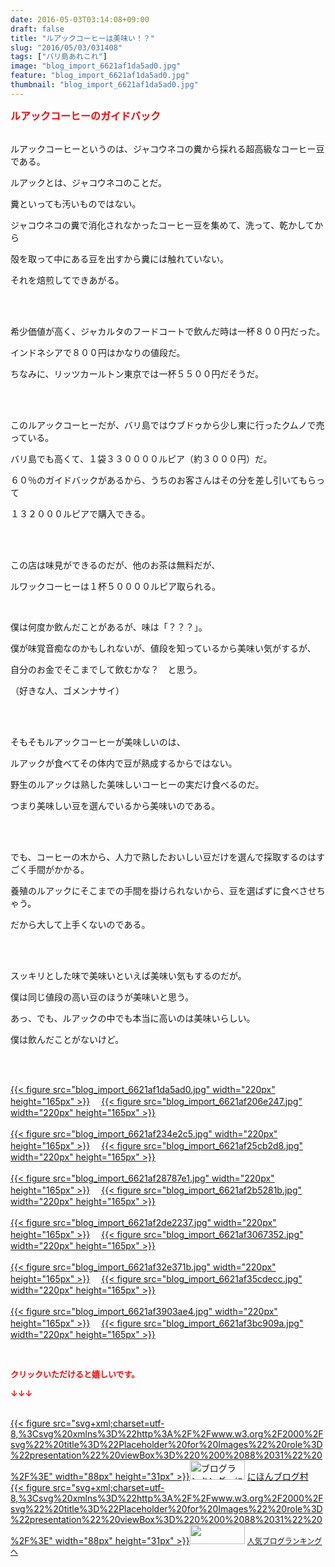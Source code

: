 ```yaml
---
date: 2016-05-03T03:14:08+09:00
draft: false
title: "ルアックコーヒーは美味い！？"
slug: "2016/05/03/031408"
tags: ["バリ島あれこれ"]
image: "blog_import_6621af1da5ad0.jpg"
feature: "blog_import_6621af1da5ad0.jpg"
thumbnail: "blog_import_6621af1da5ad0.jpg"
---
```

<p><font color="#ff0000" size="3"><strong>ルアックコーヒーのガイドバック</strong></font></p><p><br/>ルアックコーヒーというのは、ジャコウネコの糞から採れる超高級なコーヒー豆である。<br/></p><p>ルアックとは、ジャコウネコのことだ。<br/></p><p>糞といっても汚いものではない。<br/></p><p>ジャコウネコの糞で消化されなかったコーヒー豆を集めて、洗って、乾かしてから<br/></p><p>殻を取って中にある豆を出すから糞には触れていない。<br/></p><p>それを焙煎してできあがる。</p><br/><br/><p>希少価値が高く、ジャカルタのフードコートで飲んだ時は一杯８００円だった。<br/></p><p>インドネシアで８００円はかなりの値段だ。<br/></p><p>ちなみに、リッツカールトン東京では一杯５５００円だそうだ。</p><br/><br/><p>このルアックコーヒーだが、バリ島ではウブドゥから少し東に行ったクムノで売っている。<br/></p><p>バリ島でも高くて、１袋３３００００ルピア（約３０００円）だ。<br/></p><p>６０％のガイドバックがあるから、うちのお客さんはその分を差し引いてもらって<br/></p><p>１３２０００ルピアで購入できる。</p><br/><br/><p>この店は味見ができるのだが、他のお茶は無料だが、<br/></p><p>ルワックコーヒーは１杯５００００ルピア取られる。</p><br/><p>僕は何度か飲んだことがあるが、味は「？？？」。<br/></p><p>僕が味覚音痴なのかもしれないが、値段を知っているから美味い気がするが、<br/></p><p>自分のお金でそこまでして飲むかな？　と思う。<br/></p><p>（好きな人、ゴメンナサイ）</p><br/><br/><p>そもそもルアックコーヒーが美味しいのは、<br/></p><p>ルアックが食べてその体内で豆が熟成するからではない。<br/></p><p>野生のルアックは熟した美味しいコーヒーの実だけ食べるのだ。<br/></p><p>つまり美味しい豆を選んでいるから美味いのである。</p><br/><br/><p>でも、コーヒーの木から、人力で熟したおいしい豆だけを選んで採取するのはすごく手間がかかる。<br/></p><p>養殖のルアックにそこまでの手間を掛けられないから、豆を選ばずに食べさせちゃう。<br/></p><p>だから大して上手くないのである。</p><br/><br/><p>スッキリとした味で美味いといえば美味い気もするのだが。<br/></p><p>僕は同じ値段の高い豆のほうが美味いと思う。<br/></p><p>あっ、でも、ルアックの中でも本当に高いのは美味いらしい。<br/></p><p>僕は飲んだことがないけど。</p><br/><p><br/><a href="blog_import_6621af1f3aeda.jpg">{{< figure src="blog_import_6621af1da5ad0.jpg" width="220px" height="165px" >}}</a> 　<a href="blog_import_6621af21a8ce0.jpg">{{< figure src="blog_import_6621af206e247.jpg" width="220px" height="165px" >}}</a> <br/><br/><a href="blog_import_6621af249788f.jpg">{{< figure src="blog_import_6621af234e2c5.jpg" width="220px" height="165px" >}}</a> 　<a href="blog_import_6621af2713776.jpg">{{< figure src="blog_import_6621af25cb2d8.jpg" width="220px" height="165px" >}}</a> <br/><br/><a href="blog_import_6621af29bd8a1.jpg">{{< figure src="blog_import_6621af28787e1.jpg" width="220px" height="165px" >}}</a> 　<a href="blog_import_6621af2cb011d.jpg">{{< figure src="blog_import_6621af2b5281b.jpg" width="220px" height="165px" >}}</a> <br/><br/><a href="blog_import_6621af2f2310f.jpg">{{< figure src="blog_import_6621af2de2237.jpg" width="220px" height="165px" >}}</a> 　<a href="blog_import_6621af31a6d9c.jpg">{{< figure src="blog_import_6621af3067352.jpg" width="220px" height="165px" >}}</a> <br/><br/><a href="blog_import_6621af3432d13.jpg">{{< figure src="blog_import_6621af32e371b.jpg" width="220px" height="165px" >}}</a> 　<a href="blog_import_6621af371907d.jpg">{{< figure src="blog_import_6621af35cdecc.jpg" width="220px" height="165px" >}}</a> <br/><br/><a href="blog_import_6621af3a6e503.jpg">{{< figure src="blog_import_6621af3903ae4.jpg" width="220px" height="165px" >}}</a> 　<a href="blog_import_6621af3d43929.jpg">{{< figure src="blog_import_6621af3bc909a.jpg" width="220px" height="165px" >}}</a> <br/></p><br/><p><font color="#ff0000" size="2"><strong>クリックいただけると嬉しいです。<br/></strong></font></p><p><font color="#ff0000" size="2"><strong>↓↓↓</strong></font></p><p><br/><a href="http://www.blogmura.com/ranking.html" target="_blank">{{< figure src="svg+xml;charset=utf-8,%3Csvg%20xmlns%3D%22http%3A%2F%2Fwww.w3.org%2F2000%2Fsvg%22%20title%3D%22Placeholder%20for%20Images%22%20role%3D%22presentation%22%20viewBox%3D%220%200%2088%2031%22%20%2F%3E" width="88px" height="31px" >}}<noscript><img border="0" alt="ブログランキング・にほんブログ村へ" src="https://img-proxy.blog-video.jp/images?url=http%3A%2F%2Fwww.blogmura.com%2Fimg%2Fwww88_31.gif" width="88" height="31"></noscript></a> <a href="http://www.blogmura.com/ranking.html" target="_blank">にほんブログ村</a> <br/><a title="人気ブログランキングへ" href="link.php?1804582">{{< figure src="svg+xml;charset=utf-8,%3Csvg%20xmlns%3D%22http%3A%2F%2Fwww.w3.org%2F2000%2Fsvg%22%20title%3D%22Placeholder%20for%20Images%22%20role%3D%22presentation%22%20viewBox%3D%220%200%2088%2031%22%20%2F%3E" width="88px" height="31px" >}}<noscript><img border="0" src="https://blog.with2.net/img/banner/banner_22.gif" width="88" height="31"></noscript></a> <a style="FONT-SIZE: 12px" href="link.php?1804582">人気ブログランキングへ</a> </p>

